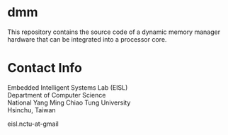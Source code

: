 # dmm
This repository contains the source code of a dynamic memory manager hardware that can be integrated into a processor core.

# Contact Info
Embedded Intelligent Systems Lab (EISL)  
Department of Computer Science  
National Yang Ming Chiao Tung University  
Hsinchu, Taiwan  

eisl.nctu-at-gmail
